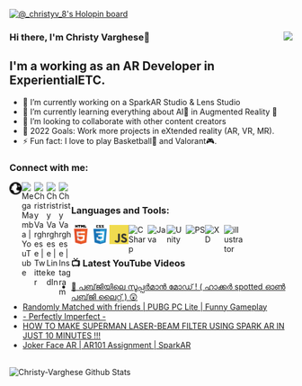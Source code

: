 [![@_christyv_8's Holopin board](https://holopin.io/api/user/board?user=_christyv_8)](https://holopin.io/@_christyv_8)

### Hi there, I'm Christy Varghese👋 <a href="https://github.com/antonkomarev/github-profile-views-counter"><img align="right" src="https://komarev.com/ghpvc/?username=Christy-Varghese&color=blueviolet&style=plastic&label=Profile+visits">
</a>

## I'm a working as an AR Developer in ExperientialETC.
- 🔭 I’m currently working on a SparkAR Studio & Lens Studio
- 🌱 I’m currently learning everything about AI🤖 in Augmented Reality 🤣
- 👯 I’m looking to collaborate with other content creators
- 🥅 2022 Goals: Work more projects in eXtended reality (AR, VR, MR).
- ⚡ Fun fact: I love to play Basketball🏀 and Valorant🎮.

### Connect with me:

[<img align="left" alt="christyvarghese.me" width="22px" src="https://raw.githubusercontent.com/iconic/open-iconic/master/svg/globe.svg" />][website]
[<img align="left" alt="MegaMamba | YouTube" width="22px" src="https://cdn.jsdelivr.net/npm/simple-icons@v3/icons/youtube.svg" />][youtube]
[<img align="left" alt="Christy Varghese | Twitter" width="22px" src="https://cdn.jsdelivr.net/npm/simple-icons@v3/icons/twitter.svg" />][twitter]
[<img align="left" alt="Christy Varghese | LinkedIn" width="22px" src="https://cdn.jsdelivr.net/npm/simple-icons@v3/icons/linkedin.svg" />][linkedin]
[<img align="left" alt="Christy Varghese | Instagram" width="22px" src="https://cdn.jsdelivr.net/npm/simple-icons@v3/icons/instagram.svg" />][instagram]

<br />

### Languages and Tools:

<img align="left" alt="HTML5" width="34px" src="https://raw.githubusercontent.com/github/explore/80688e429a7d4ef2fca1e82350fe8e3517d3494d/topics/html/html.png" />
<img align="left" alt="CSS3" width="34px" src="https://raw.githubusercontent.com/github/explore/80688e429a7d4ef2fca1e82350fe8e3517d3494d/topics/css/css.png" />
<img align="left" alt="JavaScript" width="34px" src="https://raw.githubusercontent.com/github/explore/80688e429a7d4ef2fca1e82350fe8e3517d3494d/topics/javascript/javascript.png" />
<img align="left" alt="CSharp" width="34px" src="https://img.icons8.com/color/48/000000/c-sharp-logo-2.png"/>
<img align="left" alt="Java" width="34px"  src="https://img.icons8.com/color/48/000000/java-coffee-cup-logo.png"/>
<img align="left" alt="Unity" width="34px" src="https://img.icons8.com/ios-filled/50/000000/unity.png"/>
<img align="left" alt="PS" width="34px" src="https://img.icons8.com/plasticine/100/000000/adobe-photoshop.png"/>
<img align="left" alt="XD" width="34px" src="https://img.icons8.com/plasticine/100/000000/adobe-xd.png"/>
<img align="left" alt="illustrator" width="34px"src="https://img.icons8.com/plasticine/100/000000/adobe-illustrator.png"/>


<br />
<br />

### 📺 Latest YouTube Videos
<!-- YOUTUBE:START -->
- [🤯 പബ്‌ജിയിലെ സൂപ്പർമാൻ മോഡ് !  ( ഹാക്കർ spotted  ഓൺ പബ്‌ജി ലൈറ്റ് ) 😲](https://youtu.be/jDuaMmqp030)
- [Randomly Matched with friends | PUBG PC Lite | Funny Gameplay](https://youtu.be/NyYRswbbIp4)
- [- Perfectly Imperfect -](https://youtu.be/tWuxxa6j3yE)
- [HOW TO MAKE SUPERMAN LASER-BEAM FILTER USING SPARK AR IN JUST 10 MINUTES !!!](https://youtu.be/ydmuwpsjNw0)
- [Joker Face AR | AR101 Assignment | SparkAR](https://youtu.be/9Kdx4rkPXM0)
<!-- YOUTUBE:END -->

<br />

<img align="left" alt="Christy-Varghese Github Stats" src="https://github-readme-stats.vercel.app/api?username=Christy-Varghese&show_icons=true&hide_border=true" />

[website]: https://christyvarghese.github.io/
[twitter]: https://twitter.com/_christyv_8
[youtube]: https://youtube.com/MegaMamba
[instagram]: https://www.instagram.com/_christyv_8/
[linkedin]: https://www.linkedin.com/in/christy-varghese/
